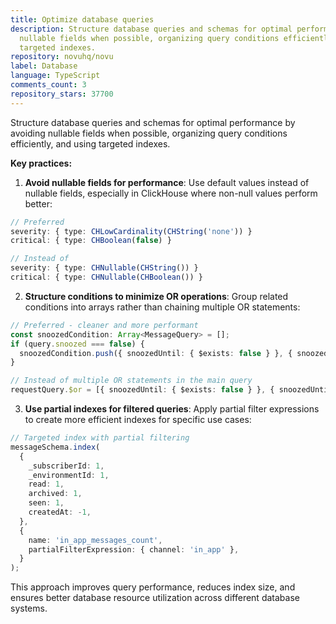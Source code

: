 ```yaml
---
title: Optimize database queries
description: Structure database queries and schemas for optimal performance by avoiding
  nullable fields when possible, organizing query conditions efficiently, and using
  targeted indexes.
repository: novuhq/novu
label: Database
language: TypeScript
comments_count: 3
repository_stars: 37700
---
```


Structure database queries and schemas for optimal performance by avoiding nullable fields when possible, organizing query conditions efficiently, and using targeted indexes.

**Key practices:**

1. **Avoid nullable fields for performance**: Use default values instead of nullable fields, especially in ClickHouse where non-null values perform better:
```typescript
// Preferred
severity: { type: CHLowCardinality(CHString('none')) }
critical: { type: CHBoolean(false) }

// Instead of
severity: { type: CHNullable(CHString()) }
critical: { type: CHNullable(CHBoolean()) }
```

2. **Structure conditions to minimize OR operations**: Group related conditions into arrays rather than chaining multiple OR statements:
```typescript
// Preferred - cleaner and more performant
const snoozedCondition: Array<MessageQuery> = [];
if (query.snoozed === false) {
  snoozedCondition.push({ snoozedUntil: { $exists: false } }, { snoozedUntil: null });
}

// Instead of multiple OR statements in the main query
requestQuery.$or = [{ snoozedUntil: { $exists: false } }, { snoozedUntil: null }];
```

3. **Use partial indexes for filtered queries**: Apply partial filter expressions to create more efficient indexes for specific use cases:
```typescript
// Targeted index with partial filtering
messageSchema.index(
  {
    _subscriberId: 1,
    _environmentId: 1,
    read: 1,
    archived: 1,
    seen: 1,
    createdAt: -1,
  },
  {
    name: 'in_app_messages_count',
    partialFilterExpression: { channel: 'in_app' },
  }
);
```

This approach improves query performance, reduces index size, and ensures better database resource utilization across different database systems.